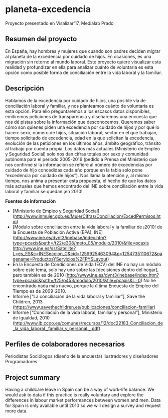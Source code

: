 # planeta-excedencia
Proyecto presentado en Visalizar'17, Medialab Prado

## Resumen del proyecto
En España, hay hombres y mujeres que cuando son padres deciden migrar al planeta de la excedencia por cuidado de hijos. En ocasiones, es una migración sin retorno al mundo laboral. Este proyecto quiere visualizar esta realidad y profundizar en ella para analizar cuánto de voluntaria es esta opción como posible forma de conciliación entre la vida laboral y la familiar.

## Descripción
Hablamos de la excedencia por cuidado de hijos, una posible vía de conciliación laboral y familiar, y nos planteamos cuánto de voluntaria es esta opción. Para ello preguntaremos a los escasos datos disponibles, emitiremos peticiones de transparencia y diseñaremos una encuesta que nos dé pistas sobre la información que desconocemos. 
Queremos saber cómo son quienes piden una excedencia por cuidado de hijos y por qué lo hacen: sexo, número de hijos, situación laboral, sector en el que trabajan, tiempo solicitado de excedencia, edad en la que solicitan la excedencia, evolución de las peticiones en los últimos años, ámbito geográfico, tránsito al trabajo por cuenta propia. 
Los datos más actuales (Ministerio de Empleo y Seguridad Social) solo nos dan cifras totales por sexo y comunidad autónoma para el periodo 2005-2016 (pedido a Prensa del Ministerio que nos confirme si la información se refiere al número de excedencias por cuidado de hijo concedidas cada año porque en la tabla solo pone “excedencia por cuidado de hijos”).
Nos llama la atención y, al mismo tiempo, nos anima a presentar esta propuesta, el hecho de que los datos más actuales que hemos encontrado del INE sobre conciliación entre la vida laboral y familiar se quedan ¡en 2010!

**Fuentes de información**
* [Ministerio de Empleo y Seguridad Social] (http://www.inmujer.gob.es/MujerCifras/Conciliacion/ExcedPermisos.htm)
* [Módulo sobre conciliación entre la vida laboral y la familiar de ¡2010! de la Encuesta de Población Activa (EPA), INE] (http://www.ine.es/dynt3/inebase/index.htm?type=pcaxis&path=/t22/e308/meto_05/modulo/2010/&file=pcaxis http://www.ine.es/ss/Satellite?L=es_ES&c=INESeccion_C&cid=1259925463094&p=1254735110672&pagename=ProductosYServicios%2FPYSLayout)
* En la Encuesta de Condiciones de Vida (ECV) del INE no hay un módulo sobre este tema, solo hay uno sobre las [decisiones dentro del hogar], pero también es de 2010 (http://www.ine.es/dynt3/inebase/index.htm?type=pcaxis&path=/t25/p453/modulo/2010/&file=pcaxis&L=0) No he encontrado nada más nuevo, porque la última Encuesta de Empleo del Tiempo es de 2009-2010.
* Informe [“La conciliación de la vida laboral y familiar”], Save the Children, 2013 (https://www.savethechildren.es/publicaciones/conciliacion-familiar) 
* Informe [“Conciliación de la vida laboral, familiar y personal”], Ministerio de Igualdad, 2010 (http://www.ib.ccoo.es/comunes/recursos/12/doc22183_Conciliacion_de_la_vida_laboral,_familiar_y_personal._.pdf) 

## Perfiles de colaboradores necesarios
Periodistas
Sociólogos (diseño de la encuesta)
Ilustradores y diseñadores
Programadores

## Project summary
Having a childcare leave in Spain can be a way of work-life balance. We would ask to data if this practice is really voluntary and explore the differences in labour market performances between women and men. Data for Spain is only available until 2010 so we will design a survey and request more data. 
